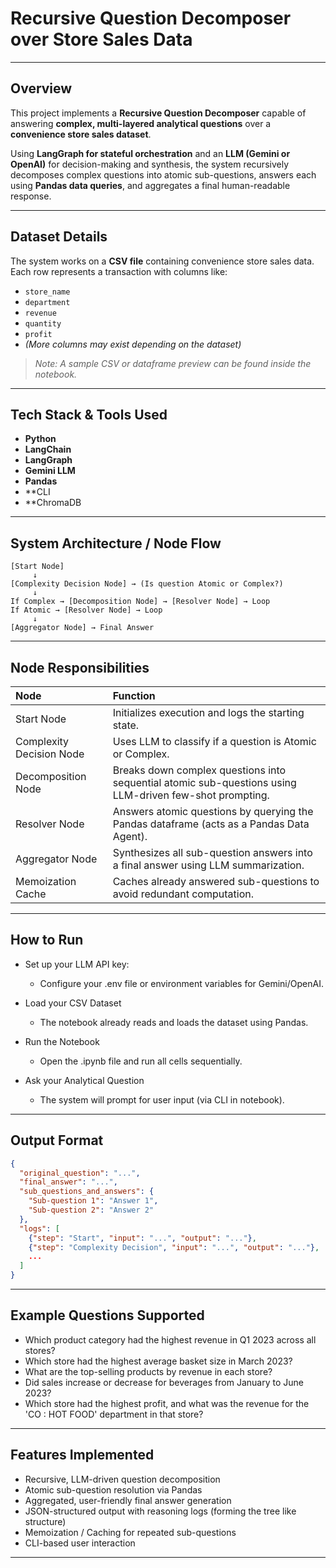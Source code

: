# Recursive Question Decomposer over Store Sales Data

---

## Overview

This project implements a **Recursive Question Decomposer** capable of answering **complex, multi-layered analytical questions** over a **convenience store sales dataset**.  

Using **LangGraph for stateful orchestration** and an **LLM (Gemini or OpenAI)** for decision-making and synthesis, the system recursively decomposes complex questions into atomic sub-questions, answers each using **Pandas data queries**, and aggregates a final human-readable response.

---

## Dataset Details

The system works on a **CSV file** containing convenience store sales data.  
Each row represents a transaction with columns like:

- `store_name`
- `department`
- `revenue`
- `quantity`
- `profit`
- *(More columns may exist depending on the dataset)*

> _Note: A sample CSV or dataframe preview can be found inside the notebook._

---

## Tech Stack & Tools Used

- **Python**
- **LangChain**
- **LangGraph**
- **Gemini LLM** 
- **Pandas**
- **CLI 
- **ChromaDB

---

## System Architecture / Node Flow

```plaintext
[Start Node]
     ↓
[Complexity Decision Node] → (Is question Atomic or Complex?)
     ↓
If Complex → [Decomposition Node] → [Resolver Node] → Loop
If Atomic → [Resolver Node] → Loop
     ↓
[Aggregator Node] → Final Answer
```
--- 

## Node Responsibilities
| Node | Function |
|:-----|:---------|
| Start Node | Initializes execution and logs the starting state. |
| Complexity Decision Node | Uses LLM to classify if a question is Atomic or Complex. |
| Decomposition Node | Breaks down complex questions into sequential atomic sub-questions using LLM-driven few-shot prompting. |
| Resolver Node | Answers atomic questions by querying the Pandas dataframe (acts as a Pandas Data Agent). |
| Aggregator Node	| Synthesizes all sub-question answers into a final answer using LLM summarization. |
| Memoization Cache	| Caches already answered sub-questions to avoid redundant computation. |

--- 

## How to Run
* Set up your LLM API key:
  - Configure your .env file or environment variables for Gemini/OpenAI.

* Load your CSV Dataset
  - The notebook already reads and loads the dataset using Pandas.

* Run the Notebook
  - Open the .ipynb file and run all cells sequentially.

* Ask your Analytical Question
  - The system will prompt for user input (via CLI in notebook).

---

## Output Format
```json
{
  "original_question": "...",
  "final_answer": "...",
  "sub_questions_and_answers": {
    "Sub-question 1": "Answer 1",
    "Sub-question 2": "Answer 2"
  },
  "logs": [
    {"step": "Start", "input": "...", "output": "..."},
    {"step": "Complexity Decision", "input": "...", "output": "..."},
    ...
  ]
}
```

---

## Example Questions Supported
- Which product category had the highest revenue in Q1 2023 across all stores?
- Which store had the highest average basket size in March 2023?
- What are the top-selling products by revenue in each store?
- Did sales increase or decrease for beverages from January to June 2023?
- Which store had the highest profit, and what was the revenue for the 'CO : HOT FOOD' department in that store?

---

## Features Implemented
* Recursive, LLM-driven question decomposition
* Atomic sub-question resolution via Pandas
* Aggregated, user-friendly final answer generation
* JSON-structured output with reasoning logs (forming the tree like structure)
* Memoization / Caching for repeated sub-questions
* CLI-based user interaction 

---
